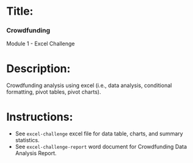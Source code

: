 # Title:
### Crowdfunding
Module 1 - Excel Challenge

# Description:
Crowdfunding analysis using excel (i.e., data analysis, conditional formatting, pivot tables, pivot charts).

# Instructions:
- See `excel-challenge` excel file for data table, charts, and summary statistics.
- See `excel-challenge-report` word document for Crowdfunding Data Analysis Report.
